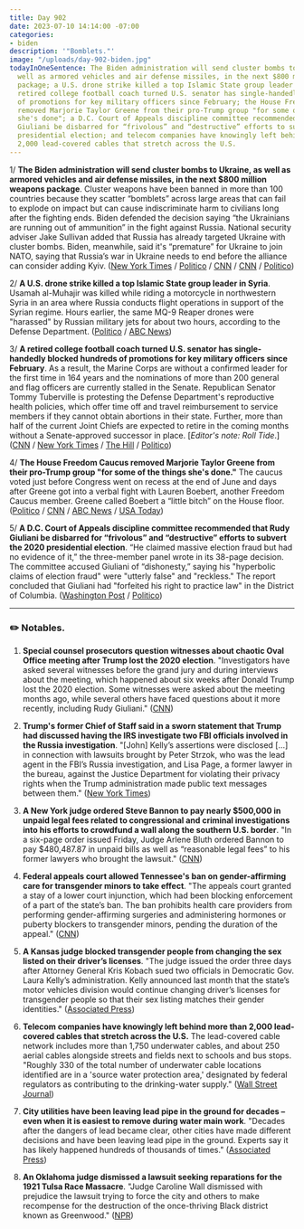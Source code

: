 ```yaml
---
title: Day 902
date: 2023-07-10 14:14:00 -07:00
categories:
- biden
description: '"Bomblets."'
image: "/uploads/day-902-biden.jpg"
todayInOneSentence: The Biden administration will send cluster bombs to Ukraine, as
  well as armored vehicles and air defense missiles, in the next $800 million weapons
  package; a U.S. drone strike killed a top Islamic State group leader in Syria; a
  retired college football coach turned U.S. senator has single-handedly blocked hundreds
  of promotions for key military officers since February; the House Freedom Caucus
  removed Marjorie Taylor Greene from their pro-Trump group "for some of the things
  she's done"; a D.C. Court of Appeals discipline committee recommended that Rudy
  Giuliani be disbarred for “frivolous” and “destructive” efforts to subvert the 2020
  presidential election; and telecom companies have knowingly left behind more than
  2,000 lead-covered cables that stretch across the U.S.
---
```


1/ **The Biden administration will send cluster bombs to Ukraine, as well as armored vehicles and air defense missiles, in the next $800 million weapons package**. Cluster weapons have been banned in more than 100 countries because they scatter “bomblets” across large areas that can fail to explode on impact but can cause indiscriminate harm to civilians long after the fighting ends. Biden defended the decision saying “the Ukrainians are running out of ammunition” in the fight against Russia. National security adviser Jake Sullivan added that Russia has already targeted Ukraine with cluster bombs. Biden, meanwhile, said it's “premature” for Ukraine to join NATO, saying that Russia’s war in Ukraine needs to end before the alliance can consider adding Kyiv. ([New York Times](https://www.nytimes.com/2023/07/07/us/politics/ukraine-cluster-munitions-biden.html) / [Politico](https://www.politico.com/news/2023/07/07/u-s-approves-cluster-bombs-in-latest-ukraine-weapons-transfer-00105234) / [CNN](https://www.cnn.com/2023/07/07/politics/joe-biden-cluster-munitions-ukraine/index.html) / [CNN](https://www.cnn.com/2023/07/09/politics/joe-biden-ukraine-nato-russia-cnntv/) / [Politico](https://www.politico.com/news/2023/07/09/biden-deems-ukraine-nato-membership-premature-00105321))

2/ **A U.S. drone strike killed a top Islamic State group leader in Syria**. Usamah al-Muhajir was killed while riding a motorcycle in northwestern Syria in an area where Russia conducts flight operations in support of the Syrian regime. Hours earlier, the same MQ-9 Reaper drones were "harassed" by Russian military jets for about two hours, according to the Defense Department. ([Politico](https://www.politico.com/news/2023/07/09/drone-strike-islamic-state-leader-syria-00105334) / [ABC News](https://abcnews.go.com/International/us-drones-harassed-russian-jets-kill-top-islamic/story?id=100922941))

3/ **A retired college football coach turned U.S. senator has single-handedly blocked hundreds of promotions for key military officers since February**. As a result, the Marine Corps are without a confirmed leader for the first time in 164 years and the nominations of more than 200 general and flag officers are currently stalled in the Senate. Republican Senator Tommy Tuberville is protesting the Defense Department's reproductive health policies, which offer time off and travel reimbursement to service members if they cannot obtain abortions in their state. Further, more than half of the current Joint Chiefs are expected to retire in the coming months without a Senate-approved successor in place. \[*Editor's note: Roll Tide*.\] ([CNN](https://www.cnn.com/2023/07/10/politics/marine-corps-tuberville-nominations-hold/index.html) / [New York Times](https://www.nytimes.com/2023/07/10/us/politics/tuberville-abortion-joint-chiefs.html) / [The Hill](https://thehill.com/policy/defense/4088649-tuberville-hold-leaves-marines-leaderless/) / [Politico](https://www.politico.com/news/2023/07/10/top-marine-david-berger-retires-00105449))

4/ **The House Freedom Caucus removed Marjorie Taylor Greene from their pro-Trump group "for some of the things she's done."** The caucus voted just before Congress went on recess at the end of June and days after Greene got into a verbal fight with Lauren Boebert, another Freedom Caucus member. Greene called Boebert a “little bitch” on the House floor. ([Politico](https://www.politico.com/news/2023/07/06/marjorie-taylor-greene-booted-out-of-freedom-caucus-member-says-00104997) / [CNN](https://www.cnn.com/2023/07/06/politics/marjorie-taylor-greene-house-freedom-caucus/) / [ABC News](https://abcnews.go.com/Politics/marjorie-taylor-greene-removed-hard-line-house-freedom/story?id=100803339) / [USA Today](https://www.usatoday.com/story/news/politics/2023/07/06/marjorie-taylor-greene-republican-house-freedom-caucus/70388961007/))

5/ **A D.C. Court of Appeals discipline committee recommended that Rudy Giuliani be disbarred for “frivolous” and “destructive” efforts to subvert the 2020 presidential election**. “He claimed massive election fraud but had no evidence of it,” the three-member panel wrote in its 38-page decision. The committee accused Giuliani of “dishonesty,” saying his "hyperbolic claims of election fraud" were "utterly false" and "reckless." The report concluded that Giuliani had "forfeited his right to practice law" in the District of Columbia. ([Washington Post](https://www.washingtonpost.com/dc-md-va/2023/07/07/rudy-giuliani-board-recommends-disbarment/) / [Politico](https://www.politico.com/news/2023/07/07/disciplinary-panel-calls-for-rudy-giulianis-disbarment-00105220))

---

### ✏️ Notables.

1. **Special counsel prosecutors question witnesses about chaotic Oval Office meeting after Trump lost the 2020 election**. "Investigators have asked several witnesses before the grand jury and during interviews about the meeting, which happened about six weeks after Donald Trump lost the 2020 election. Some witnesses were asked about the meeting months ago, while several others have faced questions about it more recently, including Rudy Giuliani." ([CNN](https://www.cnn.com/2023/07/06/politics/oval-office-meeting-trump-special-counsel-probe/index.html))

2. **Trump's former Chief of Staff said in a sworn statement that Trump had discussed having the IRS investigate two FBI officials involved in the Russia investigation**. "\[John\] Kelly’s assertions were disclosed \[...\] in connection with lawsuits brought by Peter Strzok, who was the lead agent in the FBI’s Russia investigation, and Lisa Page, a former lawyer in the bureau, against the Justice Department for violating their privacy rights when the Trump administration made public text messages between them." ([New York Times](https://www.nytimes.com/2023/07/07/us/politics/trump-kelly-irs-fbi-strozk-page.html))

3. **A New York judge ordered Steve Bannon to pay nearly $500,000 in unpaid legal fees related to congressional and criminal investigations into his efforts to crowdfund a wall along the southern U.S. border**. "In a six-page order issued Friday, Judge Arlene Bluth ordered Bannon to pay $480,487.87 in unpaid bills as well as “reasonable legal fees” to his former lawyers who brought the lawsuit." ([CNN](https://www.cnn.com/2023/07/10/politics/steve-bannon-legal-fees/index.html))

4. **Federal appeals court allowed Tennessee's ban on gender-affirming care for transgender minors to take effect**. "The appeals court granted a stay of a lower court injunction, which had been blocking enforcement of a part of the state’s ban. The ban prohibits health care providers from performing gender-affirming surgeries and administering hormones or puberty blockers to transgender minors, pending the duration of the appeal." ([CNN](https://www.cnn.com/2023/07/08/politics/tennessee-gender-affirming-care-ban/index.html))

5. **A Kansas judge blocked transgender people from changing the sex listed on their driver’s licenses**. "The judge issued the order three days after Attorney General Kris Kobach sued two officials in Democratic Gov. Laura Kelly’s administration. Kelly announced last month that the state’s motor vehicles division would continue changing driver’s licenses for transgender people so that their sex listing matches their gender identities." ([Associated Press](https://apnews.com/article/trangender-drivers-licenses-birth-certificates-kansas-c06f487b05e3d0ba7f6222f64a08868e))

6. **Telecom companies have knowingly left behind more than 2,000 lead-covered cables that stretch across the U.S.** The lead-covered cable network includes more than 1,750 underwater cables, and about 250 aerial cables alongside streets and fields next to schools and bus stops. "Roughly 330 of the total number of underwater cable locations identified are in a 'source water protection area,' designated by federal regulators as contributing to the drinking-water supply." ([Wall Street Journal](https://www.wsj.com/articles/lead-cables-telecoms-att-toxic-5b34408b?mod=djemalertNEWS))

7. **City utilities have been leaving lead pipe in the ground for decades – even when it is easiest to remove during water main work**. "Decades after the dangers of lead became clear, other cities have made different decisions and have been leaving lead pipe in the ground. Experts say it has likely happened hundreds of thousands of times." ([Associated Press](https://apnews.com/article/toxic-lead-pipes-epa-providence-health-bc793dea64ab59d26e27620d3c2338c9))

8. **An Oklahoma judge dismissed a lawsuit seeking reparations for the 1921 Tulsa Race Massacre**. "Judge Caroline Wall dismissed with prejudice the lawsuit trying to force the city and others to make recompense for the destruction of the once-thriving Black district known as Greenwood." ([NPR](https://www.npr.org/2023/07/09/1186690457/tulsa-race-massacre-reparations-lawsuit))